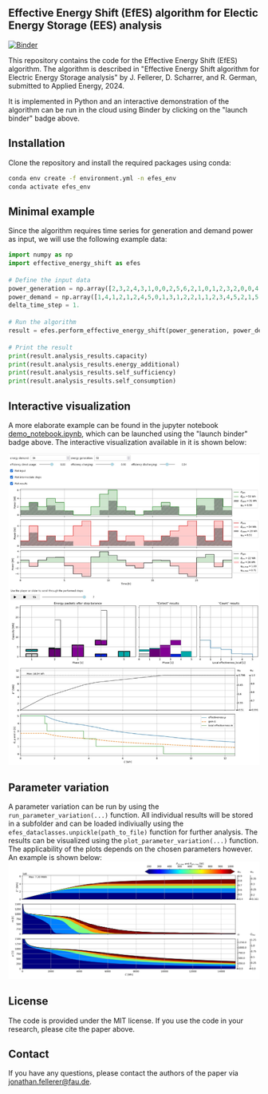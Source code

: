 ## Effective Energy Shift (EfES) algorithm for Electic Energy Storage (EES) analysis

[![Binder](https://mybinder.org/badge_logo.svg)](https://mybinder.org/v2/gh/AirborneKiwi/effective_energy_shift.git/HEAD?labpath=demo_notebook.ipynb)

This repository contains the code for the Effective Energy Shift (EfES) algorithm. 
The algorithm is described in "Effective Energy Shift algorithm for Electric Energy Storage analysis" by J. Fellerer, D. Scharrer, and R. German, submitted to Applied Energy, 2024.

It is implemented in Python and an interactive demonstration of the algorithm can be run in the cloud using Binder by clicking on the "launch binder" badge above.

## Installation

Clone the repository and install the required packages using conda:

```bash
conda env create -f environment.yml -n efes_env
conda activate efes_env
```

## Minimal example

Since the algorithm requires time series for generation and demand power as input, we will use the following example data:

```python
import numpy as np
import effective_energy_shift as efes

# Define the input data
power_generation = np.array([2,3,2,4,3,1,0,0,2,5,6,2,1,0,1,2,3,2,0,0,4,4,4,2])
power_demand = np.array([1,4,1,2,1,2,4,5,0,1,3,1,2,2,1,1,2,3,4,5,2,1,5,1])
delta_time_step = 1.

# Run the algorithm
result = efes.perform_effective_energy_shift(power_generation, power_demand, delta_time_step)

# Print the result
print(result.analysis_results.capacity)
print(result.analysis_results.energy_additional)
print(result.analysis_results.self_sufficiency)
print(result.analysis_results.self_consumption)
```

## Interactive visualization
A more elaborate example can be found in the jupyter notebook [demo_notebook.ipynb](demo_notebook.ipynb), which can be launched using the "launch binder" badge above.
The interactive visualization available in it is shown below:

![interactive_visualization_in_demo_notebook.jpg](examples%2Finteractive_visualization_in_demo_notebook.jpg)

## Parameter variation
A parameter variation can be run by using the ```run_parameter_variation(...)``` function. 
All individual results will be stored in a subfolder and can be loaded indiviually using the ```efes_dataclasses.unpickle(path_to_file)``` function for further analysis.
The results can be visualized using the ```plot_parameter_variation(...)``` function. 
The applicability of the plots depends on the chosen parameters however.
An example is shown below:
![house_example_results.png](examples%2Fhouse_example_results%2Fhouse_example_results.png)

## License

The code is provided under the MIT license. If you use the code in your research, please cite the paper above.

## Contact

If you have any questions, please contact the authors of the paper via <jonathan.fellerer@fau.de>.

